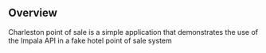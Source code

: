 ## Overview

Charleston point of sale is a simple application that demonstrates the use of the Impala API in a fake hotel point of sale system